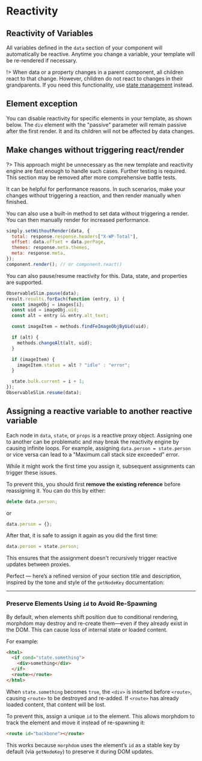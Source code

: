 # Reactivity

## Reactivity of Variables

All variables defined in the `data` section of your component will automatically be reactive. Anytime you change a variable, your template will be re-rendered if necessary.

!> When data or a property changes in a parent component, all children react to that change. However, children do not react to changes in their grandparents. If you need this functionality, use [state management](docs/state) instead.

## Element exception

You can disable reactivity for specific elements in your template, as shown below. The `div` element with the "passive" parameter will remain passive after the first render. It and its children will not be affected by data changes.

<repl-component id="k3lkxbulmflvlm9" download="true"></repl-component>

## Make changes without triggering react/render

?> This approach might be unnecessary as the new template and reactivity engine are fast enough to handle such cases. Further testing is required. This section may be removed after more comprehensive battle tests.

It can be helpful for performance reasons. In such scenarios, make your changes without triggering a reaction, and then render manually when finished.

<repl-component id="t509ixnfmmbk0n5" donwload="true"></repl-component>

You can also use a built-in method to set data without triggering a render. You can then manually render for increased performance.

```js
simply.setWithoutRender(data, {
  total: response.response.headers["X-WP-Total"],
  offset: data.offset + data.perPage,
  themes: response.meta.themes,
  meta: response.meta,
});
component.render(); // or component.react()
```

You can also pause/resume reactivity for this. Data, state, and properties are supported.

```js
ObservableSlim.pause(data);
result.results.forEach(function (entry, i) {
  const imageObj = images[i];
  const uid = imageObj.uid;
  const alt = entry && entry.alt_text;

  const imageItem = methods.findFeImageObjByUid(uid);

  if (alt) {
    methods.changeAlt(alt, uid);
  }

  if (imageItem) {
    imageItem.status = alt ? "idle" : "error";
  }

  state.bulk.current = i + 1;
});
ObservableSlim.resume(data);
```

## Assigning a reactive variable to another reactive variable

Each node in `data`, `state`, or `props` is a reactive proxy object. Assigning one to another can be problematic and may break the reactivity engine by causing infinite loops. For example, assigning `data.person = state.person` or vice versa can lead to a "Maximum call stack size exceeded" error.

While it might work the first time you assign it, subsequent assignments can trigger these issues.

To prevent this, you should first **remove the existing reference** before reassigning it. You can do this by either:

```js
delete data.person;
```

or

```js
data.person = {};
```

After that, it is safe to assign it again as you did the first time:

```js
data.person = state.person;
```

This ensures that the assignment doesn't recursively trigger reactive updates between proxies.

Perfect — here’s a refined version of your section title and description, inspired by the tone and style of the `getNodeKey` documentation:

---

### Preserve Elements Using `id` to Avoid Re-Spawning

By default, when elements shift position due to conditional rendering, morphdom may destroy and re-create them—even if they already exist in the DOM. This can cause loss of internal state or loaded content.

For example:

```html
<html>
  <if cond="state.something">
    <div>something</div>
  </if>
  <route></route>
</html>
```

When `state.something` becomes `true`, the `<div>` is inserted before `<route>`, causing `<route>` to be destroyed and re-added. If `<route>` has already loaded content, that content will be lost.

To prevent this, assign a unique `id` to the element. This allows morphdom to track the element and move it instead of re-spawning it:

```html
<route id="backbone"></route>
```

This works because `morphdom` uses the element’s `id` as a stable key by default (via `getNodeKey`) to preserve it during DOM updates.
